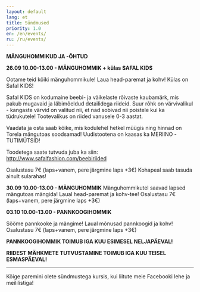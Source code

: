 ```yaml
---
layout: default
lang: et
title: Sündmused
priority: 1.0
en: /en/events/
ru: /ru/events/
---
```


**MÄNGUHOMMIKUD JA -ÕHTUD**

**26.09 10.00-13.00 - MÄNGUHOMMIK + külas SAFAL KIDS**

Ootame teid kõiki mänguhommikule! Laua head-paremat ja kohv!
Külas on Safal KIDS! 

Safal KIDS on kodumaine beebi- ja väikelaste rõivaste kaubamärk, mis pakub mugavaid ja läbimõeldud detailidega riideid.
Suur rõhk on värvivalikul - kangaste värvid on valitud nii, et nad sobivad nii poistele kui ka tüdrukutele!
Tootevalikus on riided vanusele 0-3 aastat.

Vaadata ja osta saab kõike, mis kodulehel hetkel müügis ning hinnad on Torela mängutoas soodsamad! Uudistootena on kaasas ka MERIINO -TUTIMÜTSID!

Toodetega saate tutvuda juba ka siin: http://www.safalfashion.com/beebiriided

Osalustasu 7€ (laps+vanem, pere järgmine laps +3€)
Kohapeal saab tasuda ainult sularahas!

**30.09 10.00-13.00 - MÄNGUHOMMIK**
Mänguhommikutel saavad lapsed mängutoas mängida! Laual head-paremat ja kohv-tee!
Osalustasu 7€ (laps+vanem, pere järgmine laps +3€)

**03.10 10.00-13.00 - PANNKOOGIHOMMIK**

Sööme pannkooke ja mängime! Laual mõnusad pannkoogid ja kohv!
Osalustasu 7€ (laps+vanem, pere järgmine laps +3€)


**PANNKOOGIHOMMIK TOIMUB IGA KUU ESIMESEL NELJAPÄEVAL!**

**RIIDEST MÄHKMETE TUTVUSTAMINE TOIMUB IGA KUU TEISEL ESMASPÄEVAL!**

***

Kõige paremini olete sündmustega kursis, kui liitute meie Facebooki lehe ja meililistiga!
